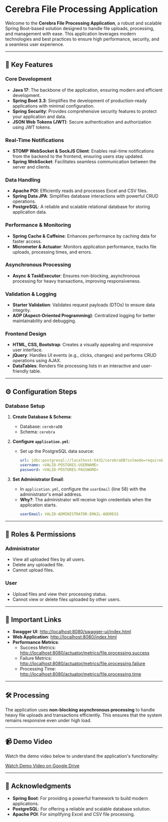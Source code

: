# Cerebra File Processing Application

Welcome to the **Cerebra File Processing Application**, a robust and scalable Spring Boot-based solution designed to handle file uploads, processing, and management with ease. This application leverages modern technologies and best practices to ensure high performance, security, and a seamless user experience.

---

## 🚀 Key Features

### **Core Development**
- **Java 17**: The backbone of the application, ensuring modern and efficient development.
- **Spring Boot 3.3**: Simplifies the development of production-ready applications with minimal configuration.
- **Spring Security**: Provides comprehensive security features to protect your application and data.
- **JSON Web Tokens (JWT)**: Secure authentication and authorization using JWT tokens.

### **Real-Time Notifications**
- **STOMP WebSocket & SockJS Client**: Enables real-time notifications from the backend to the frontend, ensuring users stay updated.
- **Spring WebSocket**: Facilitates seamless communication between the server and clients.

### **Data Handling**
- **Apache POI**: Efficiently reads and processes Excel and CSV files.
- **Spring Data JPA**: Simplifies database interactions with powerful CRUD operations.
- **PostgreSQL**: A reliable and scalable relational database for storing application data.

### **Performance & Monitoring**
- **Spring Cache & Caffeine**: Enhances performance by caching data for faster access.
- **Micrometer & Actuator**: Monitors application performance, tracks file uploads, processing times, and errors.

### **Asynchronous Processing**
- **Async & TaskExecutor**: Ensures non-blocking, asynchronous processing for heavy transactions, improving responsiveness.

### **Validation & Logging**
- **Starter Validation**: Validates request payloads (DTOs) to ensure data integrity.
- **AOP (Aspect-Oriented Programming)**: Centralized logging for better maintainability and debugging.

### **Frontend Design**
- **HTML, CSS, Bootstrap**: Creates a visually appealing and responsive user interface.
- **jQuery**: Handles UI events (e.g., clicks, changes) and performs CRUD operations using AJAX.
- **DataTables**: Renders file processing lists in an interactive and user-friendly table.

---

## ⚙️ Configuration Steps

### **Database Setup**
1. **Create Database & Schema**:
   - Database: `cerebraDB`
   - Schema: `cerebra`

2. **Configure `application.yml`**:
   - Set up the PostgreSQL data source:
     ```yaml
     url: jdbc:postgresql://localhost:5432/cerebraDB?sslmode=require&currentSchema=cerebra&tcpKeepAlive=true
     username: <VALID-POSTGRES-USERNAME>
     password: <VALID-POSTGRES-PASSWORD>
     ```

3. **Set Administrator Email**:
   - In `application.yml`, configure the `userEmail` (line 58) with the administrator's email address.
   - **Why?**: The administrator will receive login credentials when the application starts.
     ```yaml
     userEmail: VALID-ADMINISTRATOR-EMAIL-ADDRESS
     ```   

---

## 👥 Roles & Permissions

### **Administrator**
- View all uploaded files by all users.
- Delete any uploaded file.
- Cannot upload files.

### **User**
- Upload files and view their processing status.
- Cannot view or delete files uploaded by other users.

---

## 🔗 Important Links

- **Swagger UI**: [http://localhost:8080/swagger-ui/index.html](http://localhost:8080/swagger-ui/index.html)
- **Web Application**: [http://localhost:8080/index.html](http://localhost:8080/index.html)
- **Performance Metrics**:
  - Success Metrics: [http://localhost:8080/actuator/metrics/file.processing.success](http://localhost:8080/actuator/metrics/file.processing.success)
  - Failure Metrics: [http://localhost:8080/actuator/metrics/file.processing.failure](http://localhost:8080/actuator/metrics/file.processing.failure)
  - Processing Time: [http://localhost:8080/actuator/metrics/file.processing.time](http://localhost:8080/actuator/metrics/file.processing.time)

---

## 🛠️ Processing

The application uses **non-blocking asynchronous processing** to handle heavy file uploads and transactions efficiently. This ensures that the system remains responsive even under high load.

---

## 📹 Demo Video

Watch the demo video below to understand the application's functionality:

[Watch Demo Video on Google Drive](https://drive.google.com/file/d/1ZJzlI5gAFDZwuITRCb-oryoH-Vkdnw71/preview)



---

## 🙏 Acknowledgments

- **Spring Boot**: For providing a powerful framework to build modern applications.
- **PostgreSQL**: For offering a reliable and scalable database solution.
- **Apache POI**: For simplifying Excel and CSV file processing.

 
